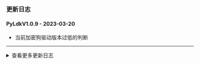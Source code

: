 ### 更新日志


#### PyLdkV1.0.9 - 2023-03-20
* 当前加密狗驱动版本过低的判断
---

<details onclose>
<summary>查看更多更新日志</summary>

#### PyLdkV1.0.8 - 2023-03-20
* 解决加密狗无限制登录次数的判断
---


#### PyLdkV1.0.7 - 2023-03-20
* 重新优化加密狗状态检测流程
---
#### PyLdkV1.0.6 - 2023-03-20
* 解决加密狗拔出的异常情况
---


#### PyLdkV1.0.5 - 2023-03-20
* 支持上传pypi
---

#### PyLdkV1.0.4 - 2023-03-20
* 支持登出操作
---
#### PyLdkV1.0.3 - 2023-03-17
* 区分不同的操作系统版本
* 修改python版本打包
* 支持分别打包Linux x86_64 aarch64和Windows x86 x64架构的wheel包
---

#### PyLdkV1.0.2 - 2023-03-17
* 解决打包时无法引入so包的问题


#### PyLdkV1.0.1 - 2023-03-17
* 修改lib包的位置,重新打包
* 加入版本号
---

#### PyLdkV1.0.0 - 2023-03-16
* 从代码层直接控制加密狗,不再使用以前的代码加壳的方式
* 解决之前代码加壳的那种方式,同一局域网互相乱引用的方式
* 登录判断有无加密狗,获取加密狗的ID,获取登录次数,和最大登录次数
* 这样可以保证所有的现场使用都是同样一份代码,支持所有现场的更新
---
</details>